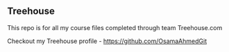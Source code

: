 ## Treehouse

This repo is for all my course files completed through team Treehouse.com

Checkout my Treehouse profile - https://github.com/OsamaAhmedGit